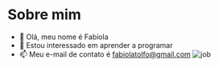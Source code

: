 # Sobre mim
- 👋 Olá, meu nome é Fabíola
- 👀 Estou interessado em aprender a programar
- 📫 Meu e-mail de contato é fabiolatolfo@gmail.com
![job](https://d2wyi2muaq9exq.cloudfront.net/wp-content/uploads/2016/06/F%C3%B3rmula-do-primeiro-emprego-3-passos-simples-para-trabalhar-como-programador-mesmo-se-voc%C3%AA-n%C3%A3o-tem-experi%C3%AAncia-nenhuma-capa.jpg)
